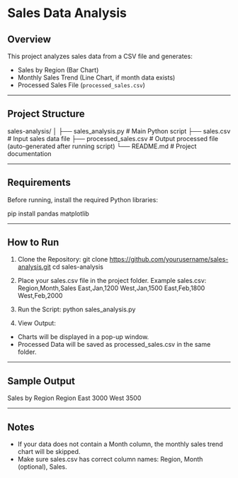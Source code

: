 # Sales Data Analysis

## Overview
This project analyzes sales data from a CSV file and generates:
- Sales by Region (Bar Chart)
- Monthly Sales Trend (Line Chart, if month data exists)
- Processed Sales File (`processed_sales.csv`)

---

## Project Structure
sales-analysis/
│
├── sales_analysis.py     # Main Python script
├── sales.csv             # Input sales data file
├── processed_sales.csv   # Output processed file (auto-generated after running script)
└── README.md             # Project documentation

---

## Requirements
Before running, install the required Python libraries:

pip install pandas matplotlib

---

## How to Run
1. Clone the Repository:
git clone https://github.com/yourusername/sales-analysis.git
cd sales-analysis

2. Place your sales.csv file in the project folder.
Example sales.csv:
Region,Month,Sales
East,Jan,1200
West,Jan,1500
East,Feb,1800
West,Feb,2000

3. Run the Script:
python sales_analysis.py

4. View Output:
- Charts will be displayed in a pop-up window.
- Processed Data will be saved as processed_sales.csv in the same folder.

---

## Sample Output
Sales by Region
Region
East    3000
West    3500

---

## Notes
- If your data does not contain a Month column, the monthly sales trend chart will be skipped.
- Make sure sales.csv has correct column names: Region, Month (optional), Sales.
